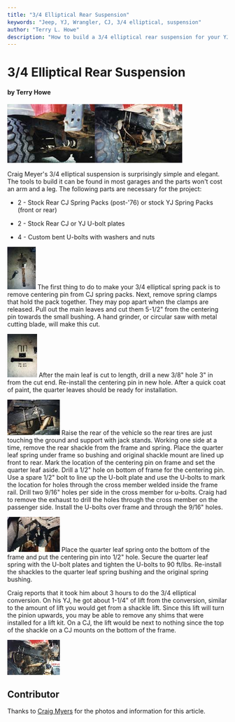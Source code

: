 ```yaml
---
title: "3/4 Elliptical Rear Suspension"
keywords: "Jeep, YJ, Wrangler, CJ, 3/4 elliptical, suspension"
author: "Terry L. Howe"
description: "How to build a 3/4 elliptical rear suspension for your YJ or CJ.  Craig Meyer"
---
```


# 3/4 Elliptical Rear Suspension

#### by Terry Howe

[![Before](ellip7_.jpg)](ellip7.jpg)[![After](ellip6_.jpg)](ellip6.jpg)

Craig Meyer's 3/4 elliptical suspension is surprisingly simple and
elegant.  The tools to build it can be found in most garages and
the parts won't cost an arm and a leg.  The following parts are
necessary for the project:

   - 2 - Stock Rear CJ Spring Packs (post-'76) or stock YJ Spring Packs (front or rear)

   - 2 - Stock Rear CJ or YJ U-bolt plates

   - 4 - Custom bent U-bolts with washers and nuts

[![Step 3](ellip1_.jpg)](ellip1.jpg)
The first thing to do to make your 3/4 elliptical spring pack is
to remove centering pin from CJ spring packs.  Next, remove spring
clamps that hold the pack together.  They may pop apart when
the clamps are released.  Pull out the main leaves and cut them
5-1/2" from the centering pin towards the small bushing.
A hand grinder, or circular saw with metal cutting blade, will make
this cut.

[![Step 5](ellip2_.jpg)](ellip2.jpg)
After the main leaf is cut to length, drill a new 3/8" hole
3" in from the cut end.  Re-install the centering pin in new hole.
After a quick coat of paint, the quarter leaves should be ready for
installation.

[![Step 13](ellip3_.jpg)](ellip3.jpg)
Raise the rear of the vehicle so the rear tires are just touching the
ground and support with jack stands.  Working one side at a time,
remove the rear shackle from the frame and spring.  Place the quarter
leaf spring under frame so bushing and original shackle mount are
lined up front to rear.  Mark the location of the centering pin on
frame and set the quarter leaf aside.  Drill a 1/2" hole on
bottom of frame for the centering pin.  Use a spare 1/2" bolt
to line up the U-bolt plate and use the U-bolts to mark the location for
holes through the cross member welded inside the frame rail.  Drill
two 9/16" holes per side in the cross member for u-bolts.
Craig had to remove the exhaust to drill the holes through the cross
member on the passenger side.
Install the U-bolts over frame and through the 9/16" holes.

[![Step 15a](ellip4_.jpg)](ellip4.jpg)
Place the quarter leaf spring onto the bottom of the frame and put
the centering pin into 1/2" hole.  Secure the quarter leaf spring
with the U-bolt plates and tighten the U-bolts to 90 ft/lbs.
Re-install the shackles to the quarter leaf spring bushing and the
original spring bushing.

Craig reports that it took him about 3 hours to do the 3/4 elliptical
conversion.  On his YJ, he got about 1-1/4" of lift from the
conversion, similar to the amount of lift you would get from a shackle
lift.  Since this lift will turn the pinion upwards, you may be able
to remove any shims that were installed for a lift kit.  On a CJ, the
lift would be next to nothing since the top of the shackle on a CJ
mounts on the bottom of the frame.

[![Step 15b](ellip5_.jpg)](ellip5.jpg)

## Contributor

Thanks to [Craig Myers](http://users.success.net/luv2jeep)
for the photos and information for this article.